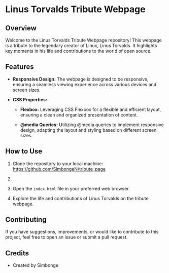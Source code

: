 # Linus Torvalds Tribute Webpage

## Overview

Welcome to the Linus Torvalds Tribute Webpage repository! This webpage is a tribute to the legendary creator of Linux, Linus Torvalds. It highlights key moments in his life and contributions to the world of open source.

## Features

- **Responsive Design:** The webpage is designed to be responsive, ensuring a seamless viewing experience across various devices and screen sizes.

- **CSS Properties:**
  - **Flexbox:** Leveraging CSS Flexbox for a flexible and efficient layout, ensuring a clean and organized presentation of content.
  
  - **@media Queries:** Utilizing @media queries to implement responsive design, adapting the layout and styling based on different screen sizes.

## How to Use

1. Clone the repository to your local machine: https://github.com/SimbongeN/tribute_page
2. 
3. Open the `index.html` file in your preferred web browser.

4. Explore the life and contributions of Linus Torvalds on the tribute webpage.

## Contributing

If you have suggestions, improvements, or would like to contribute to this project, feel free to open an issue or submit a pull request.

## Credits

- Created by Simbonge
